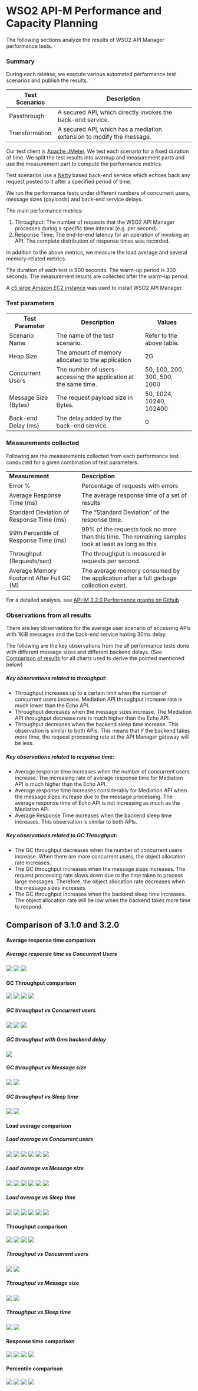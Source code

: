 # WSO2 API-M Performance and Capacity Planning
The following sections analyze the results of WSO2 API Manager performance tests.

### Summary 
During each release, we execute various automated performance test scenarios and publish the results.

|   Test Scenarios | Description                                                              |
|------------------|--------------------------------------------------------------------------|
| Passthrough      |   A secured API, which directly invokes the back\-end service\.          |
| Transformation   |   A secured API, which has a mediation extension to modify the message\. |
 

Our test client is [Apache JMeter](https://jmeter.apache.org/index.html). We test each scenario for a fixed duration of time. We split the test results into warmup and measurement parts and use the measurement part to compute the performance metrics.

Test scenarios use a [Netty](https://netty.io/) based back-end service which echoes back any request posted to it after a specified period of time.

We run the performance tests under different numbers of concurrent users, message sizes (payloads) and back-end service delays.

The main performance metrics:

1. Throughput: The number of requests that the WSO2 API Manager processes during a specific time interval (e.g. per second).
2. Response Time: The end-to-end latency for an operation of invoking an API. The complete distribution of response times was recorded.

In addition to the above metrics, we measure the load average and several memory-related metrics.

The duration of each test is 900 seconds. The warm-up period is 300 seconds. The measurement results are collected after the warm-up period.

A [c5.large Amazon EC2 instance](https://aws.amazon.com/ec2/instance-types/) was used to install WSO2 API Manager.


### Test parameters


<table>
  <tr>
   <th><strong>Test Parameter</strong>
   </th>
   <th><strong>Description</strong>
   </th>
   <th><strong>Values</strong>
   </th>
  </tr>
  <tr>
   <td>Scenario Name
   </td>
   <td>The name of the test scenario.
   </td>
   <td>Refer to the above table.
   </td>
  </tr>
  <tr>
   <td>Heap Size
   </td>
   <td>The amount of memory allocated to the application
   </td>
   <td>2G
   </td>
  </tr>
  <tr>
   <td>Concurrent Users
   </td>
   <td>The number of users accessing the application at the same time.
   </td>
   <td>50, 100, 200, 300, 500, 1000
   </td>
  </tr>
  <tr>
   <td>Message Size (Bytes)
   </td>
   <td>The request payload size in Bytes.
   </td>
   <td>50, 1024, 10240, 102400
   </td>
  </tr>
  <tr>
   <td>Back-end Delay (ms)
   </td>
   <td>The delay added by the back-end service.
   </td>
   <td>0
   </td>
  </tr>
</table>

### Measurements collected

Following are the measurements collected from each performance test conducted for a given combination of test parameters.

<table>
  <tr>
   <td><strong>Measurement</strong>
   </td>
   <td><strong>Description</strong>
   </td>
  </tr>
  <tr>
   <td>Error %
   </td>
   <td>Percentage of requests with errors
   </td>
  </tr>
  <tr>
   <td>Average Response Time (ms)
   </td>
   <td>The average response time of a set of results
   </td>
  </tr>
  <tr>
   <td>Standard Deviation of Response Time (ms)
   </td>
   <td>The “Standard Deviation” of the response time.
   </td>
  </tr>
  <tr>
   <td>99th Percentile of Response Time (ms)
   </td>
   <td>99% of the requests took no more than this time. The remaining samples took at least as long as this
   </td>
  </tr>
  <tr>
   <td>Throughput (Requests/sec)
   </td>
   <td>The throughput is measured in requests per second.
   </td>
  </tr>
  <tr>
   <td>Average Memory Footprint After Full GC (M)
   </td>
   <td>The average memory consumed by the application after a full garbage collection event.
   </td>
  </tr>
</table>


For a detailed analysis, see [API-M 3.2.0 Performance graphs on Github](https://github.com/wso2/performance-apim/tree/performance-test-276-2020-08-03_08-47-25/performance/benchmarks/3.2.0%20graphs-all)

### Observations from all results

There are key observations for the average user scenario of accessing APIs with 1KiB messages and the back-end service having 30ms delay.

The following are the key observations from the all performance tests done with different message sizes and different backend delays. (See [Comparison of results](https://docs.wso2.com/display/AM260/WSO2+API-M+Performance+and+Capacity+Planning#WSO2API-MPerformanceandCapacityPlanning-comparison) for all charts used to derive the pointed mentioned below)


##### Key observations related to throughput:

*   Throughput increases up to a certain limit when the number of concurrent users increase. Mediation API throughput increase rate is much lower than the Echo API.
*   Throughput decreases when the message sizes increase. The Mediation API throughput decrease rate is much higher than the Echo API.
*   Throughput decreases when the backend sleep time increase. This observation is similar to both APIs. This means that if the backend takes more time, the request processing rate at the API Manager gateway will be less.


##### Key observations related to response time:

*   Average response time increases when the number of concurrent users increase. The increasing rate of average response time for Mediation API is much higher than the Echo API.
*   Average response time increases considerably for Mediation API when the message sizes increase due to the message processing. The average response time of Echo API is not increasing as much as the Mediation API.
*   Average Response Time increases when the backend sleep time increases. This observation is similar to both APIs.


##### Key observations related to GC Throughput:

*   The GC throughput decreases when the number of concurrent users increase. When there are more concurrent users, the object allocation rate increases.
*   The GC throughput increases when the message sizes increases. The request processing rate slows down due to the time taken to process large messages. Therefore, the object allocation rate decreases  when the message sizes increases.
*   The GC throughput increases when the backend sleep time increases. The object allocation rate will be low when the backend takes more time to respond.

## Comparison of 3.1.0 and 3.2.0

#### Average response time comparison 
##### Average response time vs Concurrent Users 
  ![]({{base_path}}/assets/img/setup-and-install/performance-test-results/average_time_0ms_50B.png)
  ![]({{base_path}}/assets/img/setup-and-install/performance-test-results/average_time_0ms_1KiB.png)
  ![]({{base_path}}/assets/img/setup-and-install/performance-test-results/average_time_0ms_10KiB.png)

#### GC Throughput comparison 

 ![]({{base_path}}/assets/img/setup-and-install/performance-test-results/gc_throughput_0ms_1KiB.png)
 ![]({{base_path}}/assets/img/setup-and-install/performance-test-results/gc_throughput_0ms_10KiB.png)
 ![]({{base_path}}/assets/img/setup-and-install/performance-test-results/gc_throughput_0ms_100KiB.png)
 ![]({{base_path}}/assets/img/setup-and-install/performance-test-results/gc_throughput_0ms_50B.png)

##### GC throughput vs Concurrent users
 ![]({{base_path}}/assets/img/setup-and-install/performance-test-results/comparison_gc.png)
 ![]({{base_path}}/assets/img/setup-and-install/performance-test-results/lmplot_gc_throughput_vs_concurrent_users.png)
 ![]({{base_path}}/assets/img/setup-and-install/performance-test-results/lmplot_gc_throughput_vs_concurrent_users_with_hue.png)

##### GC throughput with 0ms backend delay
 ![]({{base_path}}/assets/img/setup-and-install/performance-test-results/comparison_gc_0ms.png)

##### GC throughput vs Message size
 ![]({{base_path}}/assets/img/setup-and-install/performance-test-results/lmplot_gc_throughput_vs_message_size.png)
 ![]({{base_path}}/assets/img/setup-and-install/performance-test-results/lmplot_gc_throughput_vs_message_size_with_hue.png)

##### GC throughput vs Sleep time
 ![]({{base_path}}/assets/img/setup-and-install/performance-test-results/lmplot_gc_throughput_vs_sleep_time.png)
 ![]({{base_path}}/assets/img/setup-and-install/performance-test-results/lmplot_gc_throughput_vs_sleep_time_with_hue.png)

#### Load average comparison

##### Load average vs Concurrent users
 ![]({{base_path}}/assets/img/setup-and-install/performance-test-results/lmplot_loadavg_1_vs_concurrent_users.png)
 ![]({{base_path}}/assets/img/setup-and-install/performance-test-results/lmplot_loadavg_1_vs_concurrent_users_with_hue.png)
 ![]({{base_path}}/assets/img/setup-and-install/performance-test-results/lmplot_loadavg_5_vs_concurrent_users.png)
 ![]({{base_path}}/assets/img/setup-and-install/performance-test-results/lmplot_loadavg_5_vs_concurrent_users_with_hue.png)
 ![]({{base_path}}/assets/img/setup-and-install/performance-test-results/lmplot_loadavg_15_vs_concurrent_users.png) 
 ![]({{base_path}}/assets/img/setup-and-install/performance-test-results/lmplot_loadavg_15_vs_concurrent_users_with_hue.png) 


##### Load average vs Message size
 ![]({{base_path}}/assets/img/setup-and-install/performance-test-results/lmplot_loadavg_1_vs_message_size.png)
 ![]({{base_path}}/assets/img/setup-and-install/performance-test-results/lmplot_loadavg_1_vs_message_size_with_hue.png)
 ![]({{base_path}}/assets/img/setup-and-install/performance-test-results/lmplot_loadavg_5_vs_message_size.png)
 ![]({{base_path}}/assets/img/setup-and-install/performance-test-results/lmplot_loadavg_5_vs_message_size_with_hue.png)
 ![]({{base_path}}/assets/img/setup-and-install/performance-test-results/lmplot_loadavg_15_vs_message_size.png)
 ![]({{base_path}}/assets/img/setup-and-install/performance-test-results/lmplot_loadavg_15_vs_message_size_with_hue.png)
 

##### Load average vs Sleep time
 ![]({{base_path}}/assets/img/setup-and-install/performance-test-results/lmplot_loadavg_1_vs_sleep_time.png)
 ![]({{base_path}}/assets/img/setup-and-install/performance-test-results/lmplot_loadavg_1_vs_sleep_time_with_hue.png)
 ![]({{base_path}}/assets/img/setup-and-install/performance-test-results/lmplot_loadavg_5_vs_sleep_time.png)
 ![]({{base_path}}/assets/img/setup-and-install/performance-test-results/lmplot_loadavg_5_vs_sleep_time_with_hue.png)
 ![]({{base_path}}/assets/img/setup-and-install/performance-test-results/lmplot_loadavg_15_vs_sleep_time.png)
 ![]({{base_path}}/assets/img/setup-and-install/performance-test-results/lmplot_loadavg_15_vs_sleep_time_with_hue.png)


#### Throughput comparison

 ![]({{base_path}}/assets/img/setup-and-install/performance-test-results/throughput_0ms_100KiB.png)
 ![]({{base_path}}/assets/img/setup-and-install/performance-test-results/throughput_0ms_10KiB.png)
 ![]({{base_path}}/assets/img/setup-and-install/performance-test-results/throughput_0ms_1KiB.png)
 ![]({{base_path}}/assets/img/setup-and-install/performance-test-results/throughput_0ms_50B.png)

##### Throughput vs Concurrent users
 ![]({{base_path}}/assets/img/setup-and-install/performance-test-results/lmplot_throughput_vs_concurrent_users.png)
 ![]({{base_path}}/assets/img/setup-and-install/performance-test-results/lmplot_throughput_vs_concurrent_users_with_hue.png)

##### Throughput vs Message size
 ![]({{base_path}}/assets/img/setup-and-install/performance-test-results/lmplot_throughput_vs_message_size.png) 
 ![]({{base_path}}/assets/img/setup-and-install/performance-test-results/lmplot_throughput_vs_message_size_with_hue.png) 

##### Throughput vs Sleep time
 ![]({{base_path}}/assets/img/setup-and-install/performance-test-results/lmplot_throughput_vs_sleep_time.png) 
 ![]({{base_path}}/assets/img/setup-and-install/performance-test-results/lmplot_throughput_vs_sleep_time_with_hue.png) 

#### Response time comparison

 ![]({{base_path}}/assets/img/setup-and-install/performance-test-results/response_time_0ms_100KiB.png)
 ![]({{base_path}}/assets/img/setup-and-install/performance-test-results/response_time_0ms_10KiB.png)
 ![]({{base_path}}/assets/img/setup-and-install/performance-test-results/response_time_0ms_1KiB.png)
 ![]({{base_path}}/assets/img/setup-and-install/performance-test-results/response_time_0ms_50B.png)


#### Percentile comparison

 ![]({{base_path}}/assets/img/setup-and-install/performance-test-results/p90_0ms_10KiB.png)
 ![]({{base_path}}/assets/img/setup-and-install/performance-test-results/p90_0ms_10KiB.png)
 ![]({{base_path}}/assets/img/setup-and-install/performance-test-results/p90_0ms_1KiB.png)
 ![]({{base_path}}/assets/img/setup-and-install/performance-test-results/p90_0ms_50B.png)